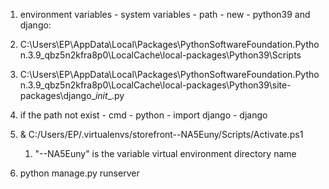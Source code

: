 1. environment variables - system variables - path - new - python39 and django:
2. C:\Users\EP\AppData\Local\Packages\PythonSoftwareFoundation.Python.3.9_qbz5n2kfra8p0\LocalCache\local-packages\Python39\Scripts
3. C:\Users\EP\AppData\Local\Packages\PythonSoftwareFoundation.Python.3.9_qbz5n2kfra8p0\LocalCache\local-packages\Python39\site-packages\django\__init__.py
4. if the path not exist - cmd - python - import django - django


1. & C:/Users/EP/.virtualenvs/storefront--NA5Euny/Scripts/Activate.ps1
   1. "--NA5Euny" is the variable virtual environment directory name
2. python manage.py runserver
